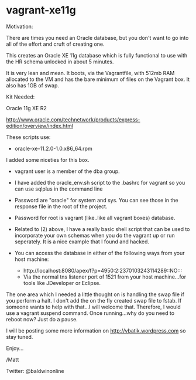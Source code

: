 vagrant-xe11g
=============

Motivation:

There are times you need an Oracle database, but you don't want to go into all of the effort and cruft of creating one.

This creates an Oracle XE 11g database which is fully functional to use with the HR schema unlocked in about 5 minutes.

It is very lean and mean.  It boots, via the Vagrantfile, with 512mb RAM allocated to the VM and has the bare minimum of files on the Vagrant box.
It also has 1GB of swap.

Kit Needed:

Oracle 11g XE R2

http://www.oracle.com/technetwork/products/express-edition/overview/index.html

These scripts use:

- oracle-xe-11.2.0-1.0.x86_64.rpm


I added some niceties for this box.

- vagrant user is a member of the dba group.
- I have added the oracle_env.sh script to the .bashrc for vagrant so you can use sqlplus in the command line
- Password are "oracle" for system and sys.  You can see those in the response file in the root of the project.
- Password for root is vagrant (like..like all vagrant boxes) database.
- Related to (2) above, I have a really basic shell script that can be used to incorporate your own schemas when you do the vagrant up or run seperately.  It is a nice example that I found and hacked.
- You can access the database in either of the following ways from your host machine:

  - http://localhost:8080/apex/f?p=4950:2:2370103243114289::NO:::
  - Via the normal tns listener port of 1521 from your host machine...for tools like JDeveloper or Eclipse.

The one area which I needed a little thought on is handling the swap file if you perform a halt.  I don't add the on the fly created swap file to fstab.  If someone wants to help with that...I will welcome that.  Therefore, I would use a vagrant suspend command. Once running...why do you need to reboot now?  Just do a pause.

I will be posting some more information on http://vbatik.wordpress.com so stay tuned. 

Enjoy...

/Matt

Twitter: @baldwinonline



